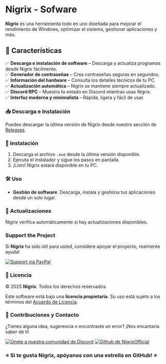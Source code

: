 # Nigrix - Sofware

**Nigrix** es una herramienta todo en uno diseñada para mejorar el rendimiento de Windows, optimizar el sistema, gestionar aplicaciones y más.  

## 🚀 Características  

✅ **Descarga e instalación de software** – Descarga y actualiza programas desde Nigrix fácilmente.  
✅ **Generador de contraseñas** – Crea contraseñas seguras en segundos.  
✅ **Información del hardware** – Consulta los detalles técnicos de tu PC.  
✅ **Actualización automática** – Nigrix se mantiene siempre actualizado.  
✅ **Discord RPC** – Muestra tu estado en Discord mientras usas Nigrix.  
✅ **Interfaz moderna y minimalista** – Rápida, ligera y fácil de usar.  

### 📥 Descarga e Instalación  

Puedes descargar la última versión de Nigrix desde nuestra sección de [Releases](https://github.com/NigrixOfficial/.github/releases/tag/Nigrix_Software).   

### 📌 Instalación  
1. Descarga el archivo `.exe` desde la última versión disponible.  
2. Ejecuta el instalador y sigue los pasos en pantalla.  
3. ¡Listo! Nigrix estará disponible en tu PC.  

### 🛠️ Uso  

- **Gestión de software**: Descarga, instala y gestiona tus aplicaciones desde un solo lugar.  

### 🔄 Actualizaciones  

Nigrix verifica automáticamente si hay actualizaciones disponibles.   


### Support the Project

Si **Nigrix** ha sido útil para usted, considere apoyar el proyecto, realmente ayuda!

[![Support via PayPal](https://img.shields.io/badge/Support-via%20PayPal-FFD700?style=for-the-badge&logo=paypal&logoColor=white)](https://paypal.me/)


### 🛑 **Licencia**

© 2025 **Nigrix**. Todos los derechos reservados.

Este software está bajo una **licencia propietaria**. Su uso está sujeto a los términos del [Acuerdo de Licencia](https://github.com/NigrixOfficial/.github/blob/main/LICENSE).



### 👥 **Contribuciones y Contacto**

¿Tienes alguna idea, sugerencia o encontraste un error? ¡Nos encantaría saber de ti!

[![Únete a nuestra comunidad de Discord](https://img.shields.io/badge/Join-Discord%20Community-5865F2?style=for-the-badge&logo=discord&logoColor=white)](https://discord.gg/MvZV9VkuNY)
[![Github de NigrixOfficial](https://img.shields.io/badge/Join-the%20Discussion-2D9F2D?style=for-the-badge&logo=github&logoColor=white)](https://github.com/NigrixOfficial)



### ⭐ **Si te gusta Nigrix, apóyanos con una estrella en GitHub!** ⭐
